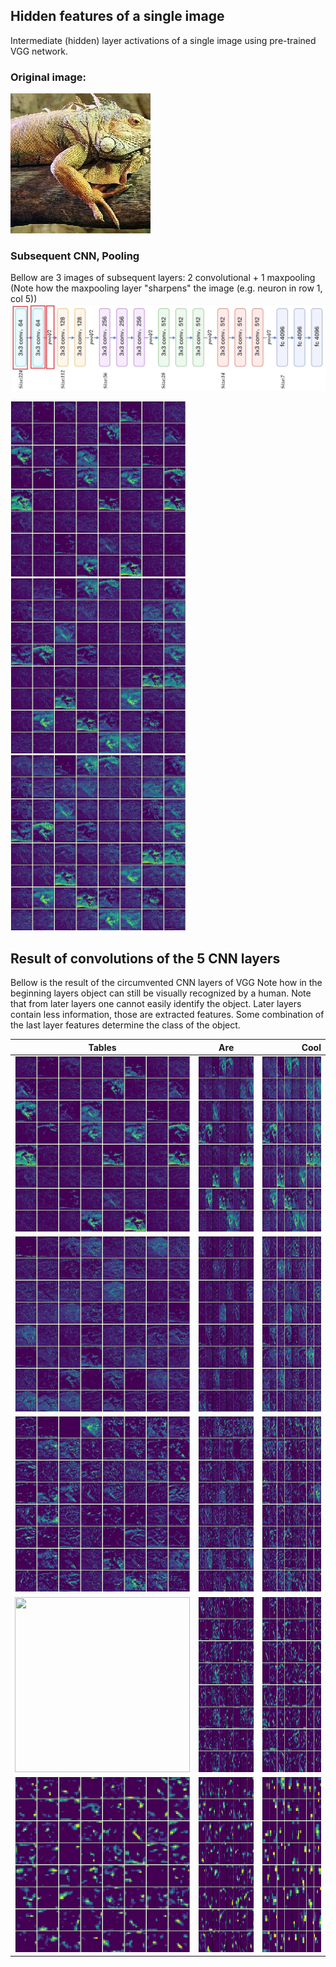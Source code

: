 ## Hidden features of a single image


Intermediate (hidden) layer activations of a single image using pre-trained VGG network.

### Original image:

![alt text](Visuals/ActivationsSingleImage/0/original.jpg "")

### Subsequent CNN, Pooling
Bellow are 3 images of subsequent layers: 2 convolutional + 1 maxpooling
(Note how the maxpooling layer "sharpens" the image (e.g. neuron in row 1, col 5))
![alt text](Visuals/ActivationsSingleImage/vgg_arch_3first.jpg "")

<img src="Visuals/ActivationsSingleImage/0/0.block1_conv1_0-64.jpg" width="280" height="280" /><img src="Visuals/ActivationsSingleImage/0/1.block1_conv2_0-64.jpg" width="280" height="280" /><img src="Visuals/ActivationsSingleImage/0/2.block1_pool_0-64.jpg" width="280" height="280" />

## Result of convolutions of the 5 CNN layers

Bellow is the result of the circumvented CNN layers of VGG
Note how in the beginning layers object can still be visually recognized by a human.
Note that from later layers one cannot easily identify the object. Later layers contain less information, those are extracted features. Some combination of the last layer features determine the class of the object. 

| Tables        | Are           | Cool  |
| ------------- |:-------------:| -----:|
|<img src="Visuals/ActivationsSingleImage/0/0.block1_conv1_0-64.jpg" width="280" height="280" />|<img src="Visuals/ActivationsSingleImage/0/1.block1_conv2_0-64.jpg" width="280" height="280" />|<img src="Visuals/ActivationsSingleImage/0/2.block1_pool_0-64.jpg" width="280" height="280" />  |
|<img src="Visuals/ActivationsSingleImage/0/3.block2_conv1_0-64.jpg" width="280" height="280" />|<img src="Visuals/ActivationsSingleImage/0/4.block2_conv2_0-64.jpg" width="280" height="280" />|<img src="Visuals/ActivationsSingleImage/0/5.block2_pool_0-64.jpg" width="280" height="280" />  |
|<img src="Visuals/ActivationsSingleImage/0/6.block3_conv1_0-64.jpg" width="280" height="280" />|<img src="Visuals/ActivationsSingleImage/0/7.block3_conv2_0-64.jpg" width="280" height="280" />|<img src="Visuals/ActivationsSingleImage/0/9.block3_pool_0-64.jpg" width="280" height="280" />  |
|<img src="Visuals/ActivationsSingleImage/0/14.block4_conv1_0-64.jpg" width="280" height="280" />|<img src="Visuals/ActivationsSingleImage/0/10.block4_conv1_0-64.jpg" width="280" height="280" />|<img src="Visuals/ActivationsSingleImage/0/11.block4_conv2_0-64.jpg" width="280" height="280" /> |
|<img src="Visuals/ActivationsSingleImage/0/14.block5_conv1_0-64.jpg" width="280" height="280" />|<img src="Visuals/ActivationsSingleImage/0/15.block5_conv2_0-64.jpg" width="280" height="280" />|<img src="Visuals/ActivationsSingleImage/0/17.block5_pool_0-64.jpg" width="280" height="280" />  |


